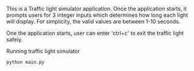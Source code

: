 This is a Traffic light simulator application.
Once the application starts, it prompts users for 3 integer inputs which determines how long each light will display.
For simplicity, the valid values are between 1-10 seconds.

One the application starts, user can enter 'ctrl+c' to exit the traffic light safely.

Running traffic light simulator
```
python main.py
```
